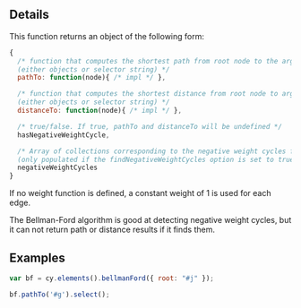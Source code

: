 ## Details


This function returns an object of the following form:

```js
{
  /* function that computes the shortest path from root node to the argument node
  (either objects or selector string) */
  pathTo: function(node){ /* impl */ }, 

  /* function that computes the shortest distance from root node to argument node
  (either objects or selector string) */
  distanceTo: function(node){ /* impl */ }, 

  /* true/false. If true, pathTo and distanceTo will be undefined */
  hasNegativeWeightCycle,

  /* Array of collections corresponding to the negative weight cycles found
  (only populated if the findNegativeWeightCycles option is set to true) */
  negativeWeightCycles
}
```

If no weight function is defined, a constant weight of 1 is used for each edge. 

The Bellman-Ford algorithm is good at detecting negative weight cycles, but it can not return path or distance results if it finds them.


## Examples

```js
var bf = cy.elements().bellmanFord({ root: "#j" });

bf.pathTo('#g').select();
```
